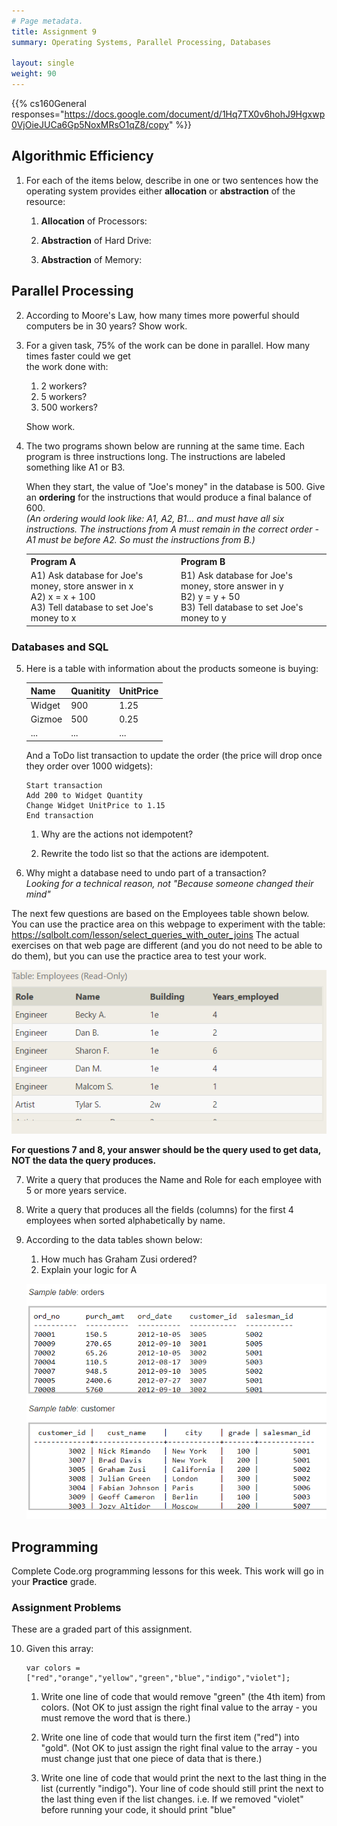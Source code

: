 ```yaml
---
# Page metadata.
title: Assignment 9
summary: Operating Systems, Parallel Processing, Databases

layout: single
weight: 90
---
```


{{% cs160General responses="https://docs.google.com/document/d/1Hq7TX0v6hohJ9Hgxwp0VjOieJUCa6Gp5NoxMRsO1qZ8/copy" %}}

## Algorithmic Efficiency

1. For each of the items below, describe in one or two sentences how the operating system provides
either **allocation** or **abstraction** of the resource:
    1. **Allocation** of Processors:

    1. **Abstraction** of Hard Drive:

    1. **Abstraction** of Memory:

## Parallel Processing

2. According to Moore's Law, how many times more powerful should computers be in 30 years? Show work.

1. For a given task, 75% of the work can be done in parallel. How many times faster could we get\
the work done with:
    1. 2 workers?
    1. 5 workers?
    1. 500 workers?

    Show work.

1. The two programs shown below are running at the same time. Each program is three instructions
long. The instructions are labeled something like A1 or B3.  

    When they start, the value of "Joe's
    money" in the database is 500. Give an **ordering** for the instructions
    that would produce a final balance of 600.  
    *(An ordering would look like: A1, A2, B1… and must have all six instructions. The instructions from
    A must remain in the correct order - A1 must be before A2. So must the instructions from B.)*

    <table>
    <tr><th>Program A</th><th>Program B</th></tr>
    <tr><td>
    A1) Ask database for Joe's money, store answer in x<br>
    A2) x = x + 100<br>
    A3) Tell database to set Joe's money to x<br>
    </td>
    <td>
    B1) Ask database for Joe's money, store answer in y<br>
    B2) y = y + 50<br>
    B3) Tell database to set Joe's money to y<br>
    </td></tr>
    </table>

### Databases and SQL

5.  Here is a table with information about the products someone is buying:

    | Name | Quanitity | UnitPrice   |
    |-  |-  |-  |
    | Widget | 900 | 1.25   |
    | Gizmoe | 500 | 0.25   |
    | ... | ... | ...  |

    And a ToDo list transaction to update the order (the price will drop once they order
over 1000 widgets):

        Start transaction
        Add 200 to Widget Quantity
        Change Widget UnitPrice to 1.15
        End transaction

    1. Why are the actions not idempotent?

    1. Rewrite the todo list so that the actions are idempotent.

1. Why might a database need to undo part of a transaction?  
*Looking for a technical reason, not "Because someone changed their mind"*


The next few questions are based on the Employees table shown below. You can use the practice
area on this webpage to experiment with the table: https://sqlbolt.com/lesson/select_queries_with_outer_joins 
The actual exercises on that web page are different (and you do not need to be able to do them),
but you can use the practice area to test your work.

![Employees table](table1.png)

**For questions 7 and 8, your answer should be the query used to get data, NOT the data the query produces.**

7. Write a query that produces the Name and Role for each employee with 5 or more years service.

8. Write a query that produces all the fields (columns) for the first 4 employees when sorted
alphabetically by name.

9. According to the data tables shown below: 
    1. How much has Graham Zusi ordered?
    1. Explain your logic for A

    ![Sales and customers tables](tables2.png)

## Programming

Complete Code.org programming lessons for this week. This work will go in your
**Practice** grade.

### Assignment Problems

These are a graded part of this assignment.

10. Given this array:

        var colors = ["red","orange","yellow","green","blue","indigo","violet"];

    1. Write one line of code that would remove "green" (the 4th item) from colors.
    (Not OK to just assign the right final value to the array - you must remove the word that is there.)

    1. Write one line of code that would turn the first item ("red") into "gold".
    (Not OK to just assign the right final value to the array - you must change just that one
    piece of data that is there.)

    1. Write one line of code that would print the next to the last thing in the list (currently "indigo").
    Your line of code should still print the next to the last thing even if the list changes.
    i.e. If we removed "violet" before running your code, it should print "blue"
